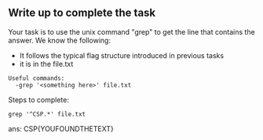 ## Write up to complete the task

Your task is to use the unix command "grep" to get the line that contains the answer. We know the following:
  - It follows the typical flag structure introduced in previous tasks
  - it is in the file.txt

```
Useful commands:
  -grep '<something here>' file.txt
```


Steps to complete:
```console
grep '^CSP.*' file.txt
```

ans: CSP{YOUFOUNDTHETEXT}
